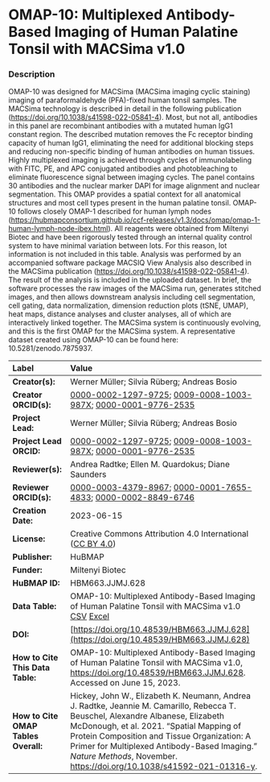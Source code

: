 # OMAP-10: Multiplexed Antibody-Based Imaging of Human Palatine Tonsil with MACSima v1.0

### Description
OMAP-10 was designed for MACSima (MACSima imaging cyclic staining) imaging of paraformaldehyde (PFA)-fixed human tonsil samples.  The MACSima technology is described in detail in the following publication (https://doi.org/10.1038/s41598-022-05841-4). Most, but not all, antibodies in this panel are recombinant antibodies with a mutated human IgG1 constant region. The described mutation removes the Fc receptor binding capacity of human IgG1, eliminating the need for additional blocking steps and reducing non-specific binding of human antibodies on human tissues. Highly multiplexed imaging is achieved through cycles of immunolabeling with FITC, PE, and APC conjugated antibodies and photobleaching to eliminate fluorescence signal between imaging cycles. The panel contains 30 antibodies and the nuclear marker DAPI for image alignment and nuclear segmentation. This OMAP provides a spatial context for all anatomical structures and most cell types present in the human palatine tonsil. OMAP-10 follows closely OMAP-1 described for human lymph nodes (https://hubmapconsortium.github.io/ccf-releases/v1.3/docs/omap/omap-1-human-lymph-node-ibex.html). All reagents were obtained from Miltenyi Biotec and have been rigorously tested through an internal quality control system to have minimal variation between lots. For this reason, lot information is not included in this table. Analysis was performed by an accompanied software package MACSIQ View Analysis also described in the MACSima publication (https://doi.org/10.1038/s41598-022-05841-4). The result of the analysis is included in the uploaded dataset. In brief, the software processes the raw images of the MACSima run, generates stitched images, and then allows downstream analysis including cell segmentation, cell gating, data normalization, dimension reduction plots (tSNE, UMAP), heat maps, distance analyses and cluster analyses, all of which are interactively linked together. The MACSima system is continuously evolving, and this is the first OMAP for the MACSima system. A representative dataset created using OMAP-10 can be found here: 10.5281/zenodo.7875937. 

| Label | Value |
| :------------- |:-------------|
| **Creator(s):** | Werner Müller; Silvia Rüberg; Andreas Bosio |
| **Creator ORCID(s):** | [0000-0002-1297-9725](https://orcid.org/0000-0002-1297-9725); [0009-0008-1003-987X](https://orcid.org/0009-0008-1003-987X); [0000-0001-9776-2535](https://orcid.org/0000-0001-9776-2535)|
| **Project Lead:** | Werner Müller; Silvia Rüberg; Andreas Bosio |
| **Project Lead ORCID:** | [0000-0002-1297-9725](https://orcid.org/0000-0002-1297-9725); [0009-0008-1003-987X](https://orcid.org/0009-0008-1003-987X); [0000-0001-9776-2535](https://orcid.org/0000-0001-9776-2535)|
| **Reviewer(s):** |Andrea Radtke; Ellen M. Quardokus; Diane Saunders |
| **Reviewer ORCID(s):** |[0000-0003-4379-8967](https://orcid.org/0000-0003-4379-8967); [0000-0001-7655-4833](https://orcid.org/0000-0001-7655-4833); [0000-0002-8849-6746](https://orcid.org/0000-0002-8849-6746) |  
| **Creation Date:** | 2023-06-15|
| **License:** | Creative Commons Attribution 4.0 International ([CC BY 4.0](https://creativecommons.org/licenses/by/4.0/)) |
| **Publisher:** | HuBMAP |
| **Funder:** | Miltenyi Biotec|
| **HuBMAP ID:** | HBM663.JJMJ.628 |
| **Data Table:** | OMAP-10: Multiplexed Antibody-Based Imaging of Human Palatine Tonsil with MACSima v1.0 [CSV](https://hubmapconsortium.github.io/ccf-releases/v1.4/omap/omap-10-palatine-tonsil-macsima.csv) [Excel](https://hubmapconsortium.github.io/ccf-releases/v1.4/omap/omap-10-palatine-tonsil-macsima.xlsx) |
| **DOI:** | [https://doi.org/10.48539/HBM663.JJMJ.628](https://doi.org/10.48539/HBM663.JJMJ.628) |
| **How to Cite This Data Table:** | OMAP-10: Multiplexed Antibody-Based Imaging of Human Palatine Tonsil with MACSima v1.0, https://doi.org/10.48539/HBM663.JJMJ.628. Accessed on June 15, 2023.|
| **How to Cite OMAP Tables Overall:** | Hickey, John W., Elizabeth K. Neumann, Andrea J. Radtke, Jeannie M. Camarillo, Rebecca T. Beuschel, Alexandre Albanese, Elizabeth McDonough, et al. 2021. “Spatial Mapping of Protein Composition and Tissue Organization: A Primer for Multiplexed Antibody-Based Imaging.” *Nature Methods*, November. https://doi.org/10.1038/s41592-021-01316-y. |

